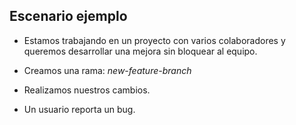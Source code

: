 ## Escenario ejemplo

* Estamos trabajando en un proyecto con varios colaboradores y queremos desarrollar una mejora sin bloquear al equipo.

* Creamos una rama: *new-feature-branch*

* Realizamos nuestros cambios.

* Un usuario reporta un bug.